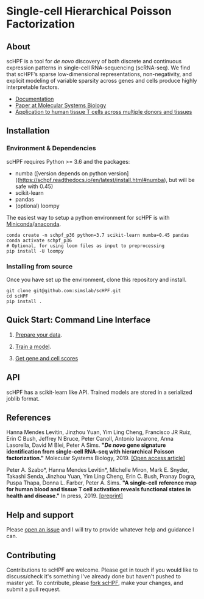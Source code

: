# Single-cell Hierarchical Poisson Factorization

## About
scHPF is a tool for _de novo_ discovery of both discrete and continuous expression patterns in single-cell RNA\-sequencing (scRNA-seq). We find that scHPF’s sparse low-dimensional representations, non-negativity, and explicit modeling of variable sparsity across genes and cells produce highly interpretable factors.

- [Documentation](https://schpf.readthedocs.io/en/latest/)
- [Paper at Molecular Systems Biology](http://msb.embopress.org/content/15/2/e8557.full.pdf)
- [Application to human tissue T cells across multiple donors and tissues](https://www.biorxiv.org/content/10.1101/555557v1) 

##  Installation
### Environment & Dependencies
scHPF requires Python >= 3.6 and the packages:
- numba ([version depends on python version]((https://schpf.readthedocs.io/en/latest/install.html#numba), but will be safe with 0.45)
- scikit-learn
- pandas
- (optional) loompy

The easiest way to setup a python environment for scHPF is with 
[Miniconda](https://conda.io/miniconda.html)/[anaconda](https://www.continuum.io/downloads).
```
conda create -n schpf_p36 python=3.7 scikit-learn numba=0.45 pandas
conda activate schpf_p36
# Optional, for using loom files as input to preprocessing
pip install -U loompy
```

### Installing from source
Once you have set up the environment, clone this repository and install.
```
git clone git@github.com:simslab/scHPF.git
cd scHPF
pip install .
```

## Quick Start: Command Line Interface

1. [Prepare your data](https://schpf.readthedocs.io/en/latest/prep-cli.html). 

2. [Train a model](https://schpf.readthedocs.io/en/latest/train-cli.html).

3. [Get gene and cell scores](https://schpf.readthedocs.io/en/latest/score-cli.html)


## API

scHPF has a scikit-learn like API. Trained models are stored in a serialized
joblib format.


##  References

Hanna Mendes Levitin, Jinzhou Yuan, Yim Ling Cheng, Francisco JR Ruiz, Erin C Bush, 
Jeffrey N Bruce, Peter Canoll, Antonio Iavarone, Anna Lasorella, David M Blei, Peter A Sims.
__"*De novo* gene signature identification from single‐cell RNA‐seq with hierarchical Poisson 
factorization."__ Molecular Systems Biology, 2019. [[Open access article]](http://msb.embopress.org/content/15/2/e8557.full.pdf)

Peter A. Szabo*, Hanna Mendes Levitin*, Michelle Miron, Mark E. Snyder, Takashi Senda, 
Jinzhou Yuan, Yim Ling Cheng, Erin C. Bush, Pranay Dogra, Puspa Thapa, Donna L. Farber, 
Peter A. Sims. __"A single-cell reference map for human blood and tissue T cell 
activation reveals functional states in health and disease."__ In press, 2019. 
[[preprint]](https://www.biorxiv.org/content/10.1101/555557v1)


## Help and support
Please [open an issue](https://github.com/simslab/scHPF/issues/new) and I will try to provide whatever help and guidance I can.

## Contributing
Contributions to scHPF are welcome. Please get in touch if you would like to
discuss/check it's something I've already done but haven't pushed to master yet.
To contribute, please [fork
scHPF](https://github.com/simslab/scHPF/issues#fork-destination-box), make your
changes, and submit a pull request.

